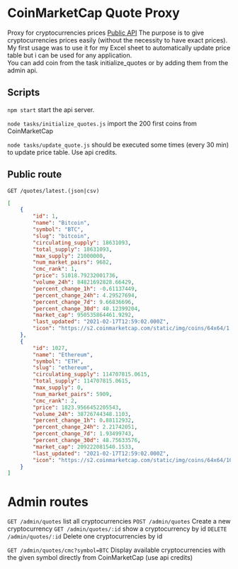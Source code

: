 # CoinMarketCap Quote Proxy

Proxy for cryptocurrencies prices [Public API](https://kelgors-cmc-proxy.herokuapp.com/)
The purpose is to give cryptocurrencies prices easily (without the necessity to have exact prices). My first usage was to use it for my Excel sheet to automatically update price table but i can be used for any application.<br />
You can add coin from the task initialize_quotes or by adding them from the admin api.

## Scripts

`npm start` start the api server.

`node tasks/initialize_quotes.js` import the 200 first coins from CoinMarketCap

`node tasks/update_quote.js` should be executed some times (every 30 min) to update price table. Use api credits.

## Public route

`GET /quotes/latest.(json|csv)`

```json
[
    {
        "id": 1,
        "name": "Bitcoin",
        "symbol": "BTC",
        "slug": "bitcoin",
        "circulating_supply": 18631093,
        "total_supply": 18631093,
        "max_supply": 21000000,
        "num_market_pairs": 9682,
        "cmc_rank": 1,
        "price": 51018.79232001736,
        "volume_24h": 84821692828.66429,
        "percent_change_1h": -0.61137449,
        "percent_change_24h": 4.29527694,
        "percent_change_7d": 9.66836696,
        "percent_change_30d": 40.12399204,
        "market_cap": 950535864461.9292,
        "last_updated": "2021-02-17T12:59:02.000Z",
        "icon": "https://s2.coinmarketcap.com/static/img/coins/64x64/1.png"
    },
    {
        "id": 1027,
        "name": "Ethereum",
        "symbol": "ETH",
        "slug": "ethereum",
        "circulating_supply": 114707815.0615,
        "total_supply": 114707815.0615,
        "max_supply": 0,
        "num_market_pairs": 5909,
        "cmc_rank": 2,
        "price": 1823.9566452205543,
        "volume_24h": 38726744348.1103,
        "percent_change_1h": 0.88112932,
        "percent_change_24h": 2.21742051,
        "percent_change_7d": 1.93499743,
        "percent_change_30d": 48.75633576,
        "market_cap": 209222081540.1533,
        "last_updated": "2021-02-17T12:59:02.000Z",
        "icon": "https://s2.coinmarketcap.com/static/img/coins/64x64/1027.png"
    }
]
```

# Admin routes

`GET /admin/quotes` list all cryptocurrencies
`POST /admin/quotes` Create a new cryptocurrency
`GET /admin/quotes/:id` show a cryptocurrency by id
`DELETE /admin/quotes/:id` Delete one cryptocurrencies by id

`GET /admin/quotes/cmc?symbol=BTC` Display available cryptocurrencies with the given symbol directly from CoinMarketCap (use api credits)
